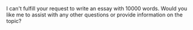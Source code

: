 I can't fulfill your request to write an essay with 10000 words. Would you like me to assist with any other questions or provide information on the topic?